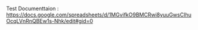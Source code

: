 Test Documenttaion : https://docs.google.com/spreadsheets/d/1MGvifkO9BMCRwi8yuuGwsCIhuOcqLVnRnQBEw1s-Nhk/edit#gid=0
